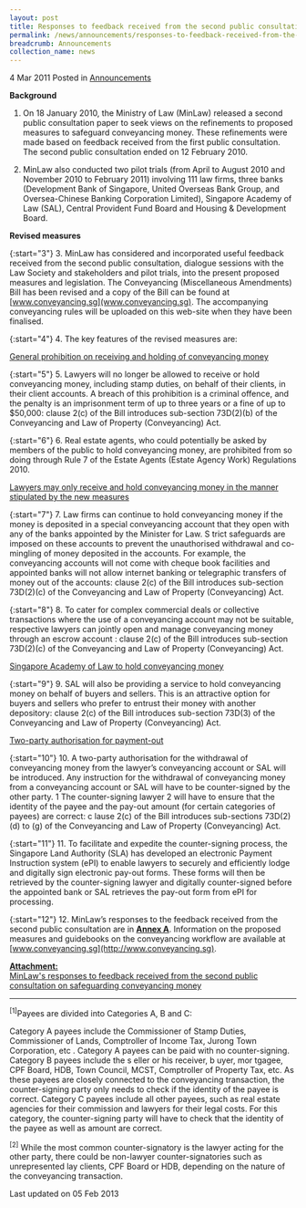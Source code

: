 ```yaml
---
layout: post
title: Responses to feedback received from the second public consultation on safeguarding conveyancing money
permalink: /news/announcements/responses-to-feedback-received-from-the-second-public-consultation-on-safeguarding-conveyancing
breadcrumb: Announcements
collection_name: news
---
```


4 Mar 2011 Posted in [Announcements](/news/announcements)

**Background**

1. On 18 January 2010, the Ministry of Law (MinLaw) released a second public consultation paper to seek views on the refinements to proposed measures to safeguard conveyancing money. These refinements were made based on feedback received from the first public consultation. The second public consultation ended on 12 February 2010.

2. MinLaw also conducted two pilot trials (from April to August 2010 and November 2010 to February 2011) involving 111 law firms, three banks (Development Bank of Singapore, United Overseas Bank Group, and Oversea-Chinese Banking Corporation Limited), Singapore Academy of Law (SAL), Central Provident Fund Board and Housing & Development Board. 

**Revised measures**

{:start="3"}
3. MinLaw has considered and incorporated useful feedback received from the second public consultation, dialogue sessions with the Law Society and stakeholders and pilot trials, into the present proposed measures and legislation. The Conveyancing (Miscellaneous Amendments) Bill has been revised and a copy of the Bill can be found at [www.conveyancing.sg](www.conveyancing.sg). The accompanying conveyancing rules will be uploaded on this web-site when they have been finalised.

{:start="4"}
4. The key features of the revised measures are:


<u>General prohibition on receiving and holding of conveyancing money</u>

{:start="5"}
5. Lawyers will no longer be allowed to receive or hold conveyancing money, including stamp duties, on behalf of their clients, in their client accounts. A breach of this prohibition is a criminal offence, and the penalty is an imprisonment term of up to three years or a fine of up to $50,000: clause 2(c) of the Bill introduces sub-section 73D(2)(b) of the Conveyancing and Law of Property (Conveyancing) Act.

{:start="6"}
6. Real estate agents, who could potentially be asked by members of the public to hold conveyancing money, are prohibited from so doing through Rule 7 of the Estate Agents (Estate Agency Work) Regulations 2010.


<u>Lawyers may only receive and hold conveyancing money in the manner stipulated by the new measures</u>

{:start="7"}
7. Law firms can continue to hold conveyancing money if the money is deposited in a special conveyancing account that they open with any of the banks appointed by the Minister for Law. S trict safeguards are imposed on these accounts to prevent the unauthorised withdrawal and co-mingling of money deposited in the accounts. For example, the conveyancing accounts will not come with cheque book facilities and appointed banks will not allow internet banking or telegraphic transfers of money out of the accounts: clause 2(c) of the Bill introduces sub-section 73D(2)(c) of the Conveyancing and Law of Property (Conveyancing) Act.

{:start="8"}
8. To cater for complex commercial deals or collective transactions where the use of a conveyancing account may not be suitable, respective lawyers can jointly open and manage conveyancing money through an escrow account : clause 2(c) of the Bill introduces sub-section 73D(2)(c) of the Conveyancing and Law of Property (Conveyancing) Act.

<u>Singapore Academy of Law to hold conveyancing money</u>

{:start="9"}
9. SAL will also be providing a service to hold conveyancing money on behalf of buyers and sellers. This is an attractive option for buyers and sellers who prefer to entrust their money with another depository: clause 2(c) of the Bill introduces sub-section 73D(3) of the Conveyancing and Law of Property (Conveyancing) Act.

<u>Two-party authorisation for payment-out</u>

{:start="10"}
10. A two-party authorisation for the withdrawal of conveyancing money from the lawyer’s conveyancing account or SAL will be introduced. Any instruction for the withdrawal of conveyancing money from a conveyancing account or SAL will have to be counter-signed by the other party. 1 The counter-signing lawyer 2 will have to ensure that the identity of the payee and the pay-out amount (for certain categories of payees) are correct: c lause 2(c) of the Bill introduces sub-sections 73D(2)(d) to (g) of the Conveyancing and Law of Property (Conveyancing) Act.

{:start="11"}
11. To facilitate and expedite the counter-signing process, the Singapore Land Authority (SLA) has developed an electronic Payment Instruction system (ePI) to enable lawyers to securely and efficiently lodge and digitally sign electronic pay-out forms. These forms will then be retrieved by the counter-signing lawyer and digitally counter-signed before the appointed bank or SAL retrieves the pay-out form from ePI for processing.

{:start="12"}
12. MinLaw’s responses to the feedback received from the second public consultation are in **<u>Annex A</u>**. Information on the proposed measures and guidebooks on the conveyancing workflow are available at [www.conveyancing.sg](http://www.conveyancing.sg).

**<u>Attachment:</u>**  
[MinLaw's responses to feedback received from the second public consultation on safeguarding conveyancing money](/files/news/announcements/2011/03/linkclickde7f.pdf)

---

<sup>[1]</sup>Payees are divided into Categories A, B and C:  
  
Category A payees include the Commissioner of Stamp Duties, Commissioner of Lands, Comptroller of Income Tax, Jurong Town Corporation, etc . Category A payees can be paid with no counter-signing.
Category B payees include the s eller or his receiver, b uyer, mor tgagee, CPF Board, HDB, Town Council, MCST, Comptroller of Property Tax, etc. As these payees are closely connected to the conveyancing transaction, the counter-signing party only needs to check if the identity of the payee is correct.
Category C payees include all other payees, such as real estate agencies for their commission and lawyers for their legal costs.  For this category, the counter-signing party will have to check that the identity of the payee as well as amount are correct.


<sup>[2]</sup> While the most common counter-signatory is the lawyer acting for the other party, there could be non-lawyer counter-signatories such as unrepresented lay clients, CPF Board or HDB, depending on the nature of the conveyancing transaction.


<p class="right-side-updated">Last updated on 05 Feb 2013</p>
